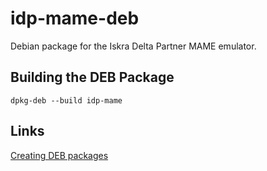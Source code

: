 # idp-mame-deb

Debian package for the Iskra Delta Partner MAME emulator.

## Building the DEB Package

`dpkg-deb --build idp-mame`

## Links

[Creating DEB packages](https://www.iodigital.com/en/history/intracto/creating-debianubuntu-deb-packages)


